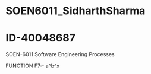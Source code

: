 # SOEN6011_SidharthSharma
# ID-40048687
SOEN-6011
Software Engineering Processes

FUNCTION F7:- a^b^x
